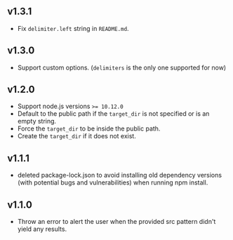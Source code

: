 ## v1.3.1

- Fix `delimiter.left` string in `README.md`.

## v1.3.0

- Support custom options. (`delimiters` is the only one supported for now)

## v1.2.0

- Support node.js versions `>= 10.12.0`
- Default to the public path if the `target_dir` is not specified or is an empty string.
- Force the `target_dir` to be inside the public path.
- Create the `target_dir` if it does not exist.

## v1.1.1

- deleted package-lock.json to avoid installing old dependency versions (with potential bugs and vulnerabilities) when
 running npm install.

## v1.1.0

- Throw an error to alert the user when the provided src pattern didn't yield any results.
